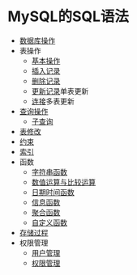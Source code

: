 MySQL的SQL语法
===============
- [数据库操作](数据库操作.md)
- 表操作
  - [基本操作](表基本操作.md)
  - [插入记录](插入记录.md)
  - [删除记录](删除记录.md)
  - [更新记录](更新记录.md)<kbd>单表更新</kbd>
  - [连接](多表更新.md)<kbd>多表更新</kbd>
- [查询操作](查询.md)
  - [子查询](子查询.md)
- [表修改](修改表.md)
- [约束](约束.md)
- [索引](索引.md)
- 函数
	- [字符串函数](字符串函数.md)
	- [数值运算与比较运算](数值运算与比较运算.md)
	- [日期时间函数](日期时间函数.md)
	- [信息函数](信息函数.md)
	- [聚合函数](聚合函数.md)
	- [自定义函数](自定义函数.md)
- [存储过程](存储过程.md)
- 权限管理
    - [用户管理](用户管理.md)
	- [权限管理](权限管理.md)
